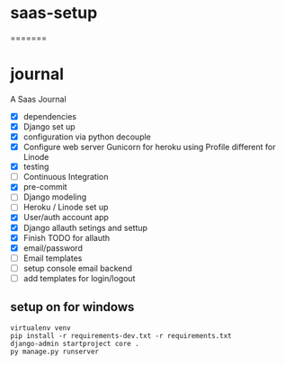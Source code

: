 # saas-setup

=======

# journal

A Saas Journal

- [x] dependencies
- [x] Django set up
- [x] configuration via python decouple
- [x] Configure web server Gunicorn for heroku using Profile different for Linode
- [x] testing
- [ ] Continuous Integration
- [x] pre-commit
- [ ] Django modeling
- [ ] Heroku / Linode set up
- [x] User/auth account app
- [x] Django allauth setings and settup
- [x] Finish TODO for allauth
- [x] email/password
- [ ] Email templates
- [ ] setup console email backend
- [ ] add templates for login/logout

## setup on for windows

```
virtualenv venv
pip install -r requirements-dev.txt -r requirements.txt
django-admin startproject core .
py manage.py runserver
```
